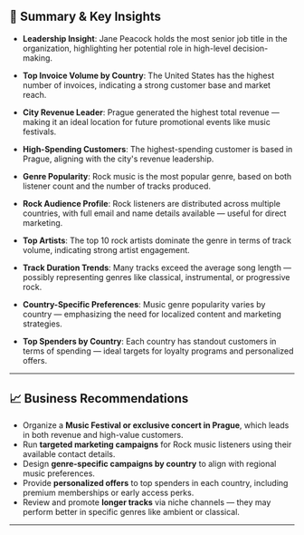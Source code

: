 
## 📌 Summary & Key Insights

-  **Leadership Insight**: Jane Peacock holds the most senior job title in the organization, highlighting her potential role in high-level decision-making.

-  **Top Invoice Volume by Country**: The United States has the highest number of invoices, indicating a strong customer base and market reach.

-  **City Revenue Leader**: Prague generated the highest total revenue — making it an ideal location for future promotional events like music festivals.

-  **High-Spending Customers**: The highest-spending customer is based in Prague, aligning with the city's revenue leadership.

-  **Genre Popularity**: Rock music is the most popular genre, based on both listener count and the number of tracks produced.

-  **Rock Audience Profile**: Rock listeners are distributed across multiple countries, with full email and name details available — useful for direct marketing.

-  **Top Artists**: The top 10 rock artists dominate the genre in terms of track volume, indicating strong artist engagement.

-  **Track Duration Trends**: Many tracks exceed the average song length — possibly representing genres like classical, instrumental, or progressive rock.

-  **Country-Specific Preferences**: Music genre popularity varies by country — emphasizing the need for localized content and marketing strategies.

-  **Top Spenders by Country**: Each country has standout customers in terms of spending — ideal targets for loyalty programs and personalized offers.

---

## 📈 Business Recommendations

-  Organize a **Music Festival or exclusive concert in Prague**, which leads in both revenue and high-value customers.
-  Run **targeted marketing campaigns** for Rock music listeners using their available contact details.
-  Design **genre-specific campaigns by country** to align with regional music preferences.
-  Provide **personalized offers** to top spenders in each country, including premium memberships or early access perks.
-  Review and promote **longer tracks** via niche channels — they may perform better in specific genres like ambient or classical.

---
